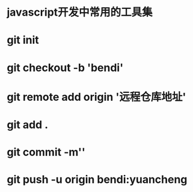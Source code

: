 # javascript开发中常用的工具集

# git init
# git checkout -b 'bendi'
# git remote add origin '远程仓库地址'
# git add .
# git commit -m''
# git push -u origin bendi:yuancheng